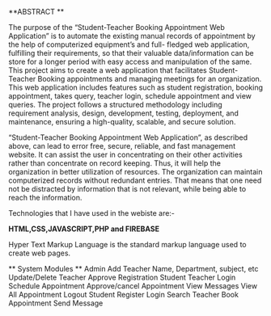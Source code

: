 **ABSTRACT **
 
The purpose of the “Student-Teacher Booking Appointment Web Application” is to automate the existing manual records of appointment by the help of computerized equipment’s and full- fledged web application, fulfilling their requirements, so that their valuable data/information can be store for a longer period with easy access and manipulation of the same. This project aims to create a web application that facilitates Student-Teacher Booking appointments and managing meetings for an organization. This web application includes features such as student registration, booking appointment, takes query, teacher login, schedule appointment and view queries. The project follows a structured methodology including requirement analysis, design, development, testing, deployment, and maintenance, ensuring a high-quality, scalable, and secure solution. 

“Student-Teacher Booking Appointment Web Application”, as described above, can lead to error free, secure, reliable, and fast management website. It can assist the  user in concentrating on their other activities rather than concentrate on record keeping. Thus, it will help the organization in better utilization of resources. The organization can maintain computerized records without redundant entries. That means that one need not be distracted by information that is not relevant, while being able to reach the information.

Technologies that I have used in the webiste are:-

**HTML,CSS,JAVASCRIPT,PHP and FIREBASE**

Hyper Text Markup Language is the standard markup language used to create web pages. 


** System Modules **
Admin
 Add Teacher
 Name, Department, subject, etc
 Update/Delete Teacher
 Approve Registration Student
Teacher
 Login
 Schedule Appointment
 Approve/cancel Appointment
 View Messages
 View All Appointment
 Logout
 Student
 Register
 Login
 Search Teacher
 Book Appointment
 Send Message
